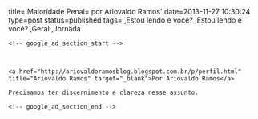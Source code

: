 title='Maioridade Penal= por Ariovaldo Ramos'
date=2013-11-27 10:30:24
type=post
status=published
tags=
,Estou lendo e você?
,Estou lendo e você?
,Geral
,Jornada
~~~~~~
<!-- google_ad_section_start -->



<a href="http://ariovaldoramosblog.blogspot.com.br/p/perfil.html" title="Ariovaldo Ramos" target="_blank">Por Ariovaldo Ramos</a>

Precisamos ter discernimento e clareza nesse assunto.

<!-- google_ad_section_end -->